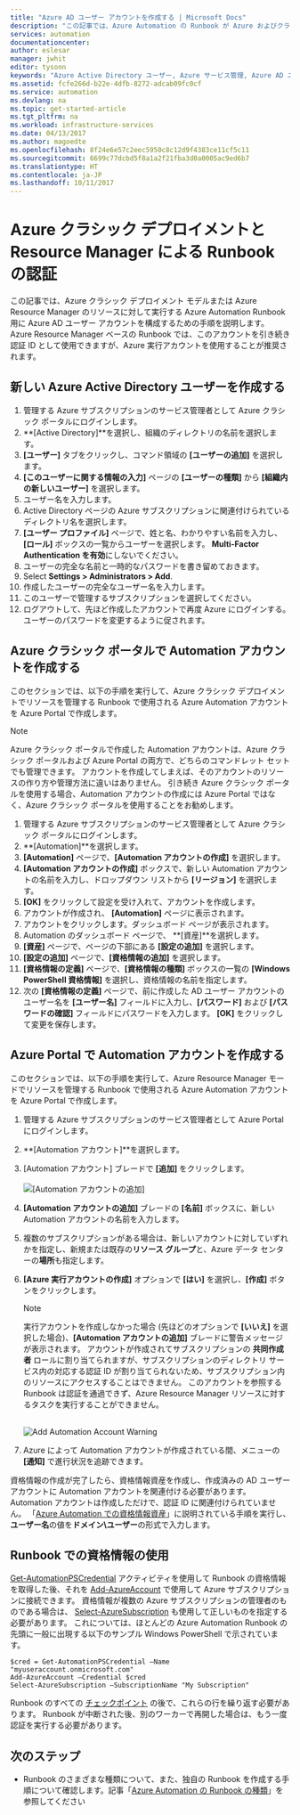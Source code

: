 ```yaml
---
title: "Azure AD ユーザー アカウントを作成する | Microsoft Docs"
description: "この記事では、Azure Automation の Runbook が Azure およびクラシック Azure で認証を受ける際に使用する Azure AD ユーザー アカウントを作成する方法について説明します。"
services: automation
documentationcenter: 
author: eslesar
manager: jwhit
editor: tysonn
keywords: "Azure Active Directory ユーザー, Azure サービス管理, Azure AD ユーザー アカウント"
ms.assetid: fcfe266d-b22e-4dfb-8272-adcab09fc0cf
ms.service: automation
ms.devlang: na
ms.topic: get-started-article
ms.tgt_pltfrm: na
ms.workload: infrastructure-services
ms.date: 04/13/2017
ms.author: magoedte
ms.openlocfilehash: 8f24e6e57c2eec5950c8c12d9f4383ce11cf5c11
ms.sourcegitcommit: 6699c77dcbd5f8a1a2f21fba3d0a0005ac9ed6b7
ms.translationtype: HT
ms.contentlocale: ja-JP
ms.lasthandoff: 10/11/2017
---
```

# <a name="authenticate-runbooks-with-azure-classic-deployment-and-resource-manager"></a>Azure クラシック デプロイメントと Resource Manager による Runbook の認証
この記事では、Azure クラシック デプロイメント モデルまたは Azure Resource Manager のリソースに対して実行する Azure Automation Runbook 用に Azure AD ユーザー アカウントを構成するための手順を説明します。  Azure Resource Manager ベースの Runbook では、このアカウントを引き続き認証 ID として使用できますが、Azure 実行アカウントを使用することが推奨されます。       

## <a name="create-a-new-azure-active-directory-user"></a>新しい Azure Active Directory ユーザーを作成する
1. 管理する Azure サブスクリプションのサービス管理者として Azure クラシック ポータルにログインします。
2. **[Active Directory]**を選択し、組織のディレクトリの名前を選択します。
3. **[ユーザー]** タブをクリックし、コマンド領域の **[ユーザーの追加]** を選択します。
4. **[このユーザーに関する情報の入力]** ページの **[ユーザーの種類]** から **[組織内の新しいユーザー]** を選択します。
5. ユーザー名を入力します。  
6. Active Directory ページの Azure サブスクリプションに関連付けられているディレクトリ名を選択します。
7. **[ユーザー プロファイル]** ページで、姓と名、わかりやすい名前を入力し、**[ロール]** ボックスの一覧からユーザーを選択します。  **Multi-Factor Authentication を有効**にしないでください。
8. ユーザーの完全な名前と一時的なパスワードを書き留めておきます。
9. Select **Settings > Administrators > Add**.
10. 作成したユーザーの完全なユーザー名を入力します。
11. このユーザーで管理するサブスクリプションを選択してください。
12. ログアウトして、先ほど作成したアカウントで再度 Azure にログインする。 ユーザーのパスワードを変更するように促されます。

## <a name="create-an-automation-account-in-azure-classic-portal"></a>Azure クラシック ポータルで Automation アカウントを作成する
このセクションでは、以下の手順を実行して、Azure クラシック デプロイメントでリソースを管理する Runbook で使用される Azure Automation アカウントを Azure Portal で作成します。  

> [!NOTE]
> Azure クラシック ポータルで作成した Automation アカウントは、Azure クラシック ポータルおよび Azure Portal の両方で、どちらのコマンドレット セットでも管理できます。 アカウントを作成してしまえば、そのアカウントのリソースの作り方や管理方法に違いはありません。 引き続き Azure クラシック ポータルを使用する場合、Automation アカウントの作成には Azure Portal ではなく、Azure クラシック ポータルを使用することをお勧めします。
> 
> 

1. 管理する Azure サブスクリプションのサービス管理者として Azure クラシック ポータルにログインします。
2. **[Automation]**を選択します。
3. **[Automation]** ページで、**[Automation アカウントの作成]** を選択します。
4. **[Automation アカウントの作成]** ボックスで、新しい Automation アカウントの名前を入力し、ドロップダウン リストから **[リージョン]** を選択します。  
5. **[OK]** をクリックして設定を受け入れて、アカウントを作成します。
6. アカウントが作成され、 **[Automation]** ページに表示されます。
7. アカウントをクリックします。ダッシュボード ページが表示されます。  
8. Automation のダッシュボード ページで、 **[資産]**を選択します。
9. **[資産]** ページで、ページの下部にある **[設定の追加]** を選択します。
10. **[設定の追加]** ページで、**[資格情報の追加]** を選択します。
11. **[資格情報の定義]** ページで、**[資格情報の種類]** ボックスの一覧の **[Windows PowerShell 資格情報]** を選択し、資格情報の名前を指定します。
12. 次の **[資格情報の定義]** ページで、前に作成した AD ユーザー アカウントのユーザー名を **[ユーザー名]** フィールドに入力し、**[パスワード]** および **[パスワードの確認]** フィールドにパスワードを入力します。 **[OK]** をクリックして変更を保存します。

## <a name="create-an-automation-account-in-the-azure-portal"></a>Azure Portal で Automation アカウントを作成する
このセクションでは、以下の手順を実行して、Azure Resource Manager モードでリソースを管理する Runbook で使用される Azure Automation アカウントを Azure Portal で作成します。  

1. 管理する Azure サブスクリプションのサービス管理者として Azure Portal にログインします。
2. **[Automation アカウント]**を選択します。
3. [Automation アカウント] ブレードで **[追加]** をクリックします。<br><br>![[Automation アカウントの追加]](media/automation-create-aduser-account/add-automation-acct-properties.png)
4. **[Automation アカウントの追加]** ブレードの **[名前]** ボックスに、新しい Automation アカウントの名前を入力します。
5. 複数のサブスクリプションがある場合は、新しいアカウントに対していずれかを指定し、新規または既存の**リソース グループ**と、Azure データ センターの**場所**も指定します。
6. **[Azure 実行アカウントの作成]** オプションで **[はい]** を選択し、**[作成]** ボタンをクリックします。  
   
    > [!NOTE]
    > 実行アカウントを作成しなかった場合 (先ほどのオプションで **[いいえ]** を選択した場合)、**[Automation アカウントの追加]** ブレードに警告メッセージが表示されます。  アカウントが作成されてサブスクリプションの **共同作成者** ロールに割り当てられますが、サブスクリプションのディレクトリ サービス内の対応する認証 ID が割り当てられないため、サブスクリプション内のリソースにアクセスすることはできません。  このアカウントを参照する Runbook は認証を通過できず、Azure Resource Manager リソースに対するタスクを実行することができません。
    > 
    >

    <br>![Add Automation Account Warning](media/automation-create-aduser-account/add-automation-acct-properties-error.png)<br>  
7. Azure によって Automation アカウントが作成されている間、メニューの **[通知]** で進行状況を追跡できます。

資格情報の作成が完了したら、資格情報資産を作成し、作成済みの AD ユーザー アカウントに Automation アカウントを関連付ける必要があります。  Automation アカウントは作成しただけで、認証 ID に関連付けられていません。  「[Azure Automation での資格情報資産](automation-credentials.md#creating-a-new-credential-asset)」に説明されている手順を実行し、**ユーザー名**の値を**ドメイン\ユーザー**の形式で入力します。

## <a name="use-the-credential-in-a-runbook"></a>Runbook での資格情報の使用
[Get-AutomationPSCredential](http://msdn.microsoft.com/library/dn940015.aspx) アクティビティを使用して Runbook の資格情報を取得した後、それを [Add-AzureAccount](http://msdn.microsoft.com/library/azure/dn722528.aspx) で使用して Azure サブスクリプションに接続できます。 資格情報が複数の Azure サブスクリプションの管理者のものである場合は、 [Select-AzureSubscription](http://msdn.microsoft.com/library/dn495203.aspx) も使用して正しいものを指定する必要があります。 これについては、ほとんどの Azure Automation Runbook の先頭に一般に出現する以下のサンプル Windows PowerShell で示されています。

    $cred = Get-AutomationPSCredential –Name "myuseraccount.onmicrosoft.com"
    Add-AzureAccount –Credential $cred
    Select-AzureSubscription –SubscriptionName "My Subscription"

Runbook のすべての [チェックポイント](http://technet.microsoft.com/library/dn469257.aspx#bk_Checkpoints) の後で、これらの行を繰り返す必要があります。 Runbook が中断された後、別のワーカーで再開した場合は、もう一度認証を実行する必要があります。

## <a name="next-steps"></a>次のステップ
* Runbook のさまざまな種類について、また、独自の Runbook を作成する手順について確認します。記事「[Azure Automation の Runbook の種類](automation-runbook-types.md)」を参照してください

